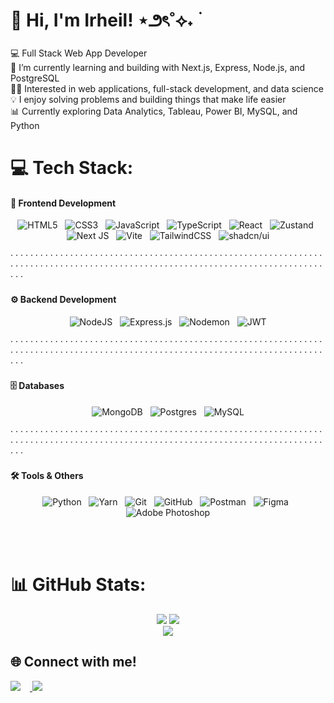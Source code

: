 # 💫 Hi, I'm Irheil! ⋆౨ৎ˚⟡˖ ࣪ 
💻 Full Stack Web App Developer<br>
🌱 I’m currently learning and building with Next.js, Express, Node.js, and PostgreSQL<br>
👨‍💻 Interested in web applications, full-stack development, and data science<br>
💡 I enjoy solving problems and building things that make life easier<br>
📊 Currently exploring Data Analytics, Tableau, Power BI, MySQL, and Python


# 💻 Tech Stack:
#### 🚀 Frontend Development
<div align="center">

![HTML5](https://img.shields.io/badge/html5-%23E34F26.svg?style=for-the-badge&logo=html5&logoColor=white) &nbsp;
![CSS3](https://img.shields.io/badge/css3-%231572B6.svg?style=for-the-badge&logo=css3&logoColor=white) &nbsp;
![JavaScript](https://img.shields.io/badge/javascript-%23323330.svg?style=for-the-badge&logo=javascript&logoColor=%23F7DF1E) &nbsp;
![TypeScript](https://img.shields.io/badge/typescript-%23007ACC.svg?style=for-the-badge&logo=typescript&logoColor=white) &nbsp;
![React](https://img.shields.io/badge/react-%2320232a.svg?style=for-the-badge&logo=react&logoColor=%2361DAFB) &nbsp;
![Zustand](https://img.shields.io/badge/Zustand-000000?style=for-the-badge&logo=react&logoColor=white) &nbsp;
![Next JS](https://img.shields.io/badge/Next-black?style=for-the-badge&logo=next.js&logoColor=white) &nbsp;
![Vite](https://img.shields.io/badge/vite-%23646CFF.svg?style=for-the-badge&logo=vite&logoColor=white) &nbsp;
![TailwindCSS](https://img.shields.io/badge/tailwindcss-%2338B2AC.svg?style=for-the-badge&logo=tailwind-css&logoColor=white) &nbsp;
![shadcn/ui](https://img.shields.io/badge/shadcn/ui-000000?style=for-the-badge&logo=radix-ui&logoColor=white)

</div>

<div >
<p>· · · · · · · · · · · · · · · · · · · · · · · · · · · · · · · · · · · · · · · · · · · · · · · · · · · · · · · · · · · · · · · · · · · · · · · · · · · · · · · · · · · · · · · · · · · · · · · · · · · · · · · · · · · · · · · · · · · · · · · · · · · · · · ·  · ·   </p>
</div>


#### ⚙️ Backend Development
<div align="center">

![NodeJS](https://img.shields.io/badge/node.js-6DA55F?style=for-the-badge&logo=node.js&logoColor=white) &nbsp;
![Express.js](https://img.shields.io/badge/express.js-%23404d59.svg?style=for-the-badge&logo=express&logoColor=%2361DAFB) &nbsp;
![Nodemon](https://img.shields.io/badge/NODEMON-%23323330.svg?style=for-the-badge&logo=nodemon&logoColor=%BBDEAD) &nbsp;
![JWT](https://img.shields.io/badge/JWT-black?style=for-the-badge&logo=JSON%20web%20tokens)

</div>

<div >
<p>· · · · · · · · · · · · · · · · · · · · · · · · · · · · · · · · · · · · · · · · · · · · · · · · · · · · · · · · · · · · · · · · · · · · · · · · · · · · · · · · · · · · · · · · · · · · · · · · · · · · · · · · · · · · · · · · · · · · · · · · · · · · · · ·  · ·   </p>
</div>


#### 🗄️ Databases
<div align="center">

![MongoDB](https://img.shields.io/badge/MongoDB-%234ea94b.svg?style=for-the-badge&logo=mongodb&logoColor=white) &nbsp;
![Postgres](https://img.shields.io/badge/postgres-%23316192.svg?style=for-the-badge&logo=postgresql&logoColor=white) &nbsp;
![MySQL](https://img.shields.io/badge/mysql-4479A1.svg?style=for-the-badge&logo=mysql&logoColor=white)

</div>

<div >
<p>· · · · · · · · · · · · · · · · · · · · · · · · · · · · · · · · · · · · · · · · · · · · · · · · · · · · · · · · · · · · · · · · · · · · · · · · · · · · · · · · · · · · · · · · · · · · · · · · · · · · · · · · · · · · · · · · · · · · · · · · · · · · · · ·  · ·   </p>
</div>



#### 🛠️ Tools & Others
<div align="center">

![Python](https://img.shields.io/badge/python-3670A0?style=for-the-badge&logo=python&logoColor=ffdd54) &nbsp;
![Yarn](https://img.shields.io/badge/yarn-%232C8EBB.svg?style=for-the-badge&logo=yarn&logoColor=white) &nbsp;
![Git](https://img.shields.io/badge/git-%23F05033.svg?style=for-the-badge&logo=git&logoColor=white) &nbsp;
![GitHub](https://img.shields.io/badge/github-%23121011.svg?style=for-the-badge&logo=github&logoColor=white) &nbsp;
![Postman](https://img.shields.io/badge/Postman-FF6C37?style=for-the-badge&logo=postman&logoColor=white) &nbsp;
![Figma](https://img.shields.io/badge/figma-%23F24E1E.svg?style=for-the-badge&logo=figma&logoColor=white) &nbsp;
![Adobe Photoshop](https://img.shields.io/badge/adobe%20photoshop-%2331A8FF.svg?style=for-the-badge&logo=adobe%20photoshop&logoColor=white)

</div>
<br><br>


# 📊 GitHub Stats:
<div align="center">

<!-- GitHub Stats -->
<img src="https://github-readme-stats.vercel.app/api?username=ayrelmay&theme=catppuccin_mocha&hide_border=false&include_all_commits=false&count_private=false" />

<!-- Streak Stats -->
<img src="https://nirzak-streak-stats.vercel.app/?user=ayrelmay&theme=catppuccin_mocha&hide_border=false" />

<br/>

<!-- Top Languages -->
<img src="https://github-readme-stats.vercel.app/api/top-langs/?username=ayrelmay&theme=catppuccin_mocha&hide_border=false&include_all_commits=false&count_private=false&layout=compact" />

</div>

## 🌐 Connect with me!

<p>
  <a href="https://linkedin.com/in/irheil-mae-s-antang-33883a362">
    <img src="https://img.shields.io/badge/LinkedIn-%230077B5.svg?logo=linkedin&logoColor=white" style="margin-right: 15px;" />
  </a>
  <a href="mailto:irheilmaeantang@gmail.com">
    <img src="https://img.shields.io/badge/Email-D14836?logo=gmail&logoColor=white" />
  </a>
</p>



<!-- Proudly created with GPRM ( https://gprm.itsvg.in ) -->
